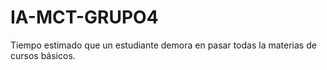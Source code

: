 # IA-MCT-GRUPO4
Tiempo estimado que un estudiante demora en pasar todas la materias de cursos básicos.

